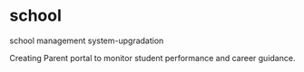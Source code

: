 # school
school management system-upgradation

Creating Parent portal to monitor student performance and career guidance.
